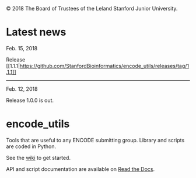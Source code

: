 © 2018 The Board of Trustees of the Leland Stanford Junior University.

# Latest news
Feb. 15, 2018

Release [[1.1.1|https://github.com/StanfordBioinformatics/encode_utils/releases/tag/1.1.1]]

***

Feb. 12, 2018

Release 1.0.0 is out. 

# encode_utils
Tools that are useful to any ENCODE submitting group. Library and scripts are coded in Python.

See the [wiki](https://github.com/StanfordBioinformatics/encode_utils/wiki) to get started. 

API and script documentation are available on [Read the Docs](http://encode-utils.readthedocs.io/en/latest/).

